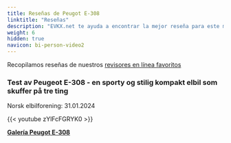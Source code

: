 ```yaml
---
title: Reseñas de Peugot E-308
linktitle: "Reseñas"
description: "EVKX.net te ayuda a encontrar la mejor reseña para este modelo."
weight: 6
hidden: true
navicon: bi-person-video2
---
```

Recopilamos reseñas de nuestros [revisores en línea favoritos](../../../../../guides/evreviewers/)

<div class="container text-center shadow p-2 pe-4 mb-5 bg-body-tertiary rounded border">
<h3>Test av Peugeot E-308 - en sporty og stilig kompakt elbil som skuffer på tre ting</h3>
<p>Norsk elbilforening: 31.01.2024</p>

{{< youtube zYlFcFGRYK0 >}}

</div>
<div class="mt-3 mb-3">
<a href="../gallery/" class="text-decoration-none text-black">
<strong><i class="bi-arrow-left"></i>Galería  </strong>
</a>
<a href="../" class="text-decoration-none text-black float-end">
<strong>Peugot E-308 <i class="bi-arrow-right"></i></strong>
</a>
</div>
